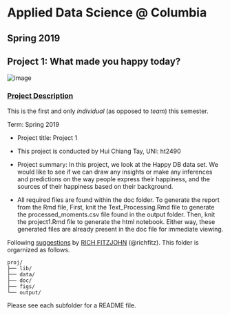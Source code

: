 # Applied Data Science @ Columbia
## Spring 2019
## Project 1: What made you happy today?

![image](figs/title.jpeg)

### [Project Description](doc/Proj1_desc.md)
This is the first and only *individual* (as opposed to *team*) this semester.

Term: Spring 2019

+ Project title: Project 1
+ This project is conducted by Hui Chiang Tay, UNI: ht2490

+ Project summary: In this project, we look at the Happy DB data set. We would like to see if we can draw any insights or make any inferences and predictions on the way people express their happiness, and the sources of their happiness based on their background.

+ All required files are found within the doc folder. To generate the report from the Rmd file, First, knit the Text_Processing.Rmd file to generate the processed_moments.csv file found in the output folder. Then, knit the project1.Rmd file to generate the html notebook. Either way, these generated files are already present in the doc file for immediate viewing.

Following [suggestions](http://nicercode.github.io/blog/2013-04-05-projects/) by [RICH FITZJOHN](http://nicercode.github.io/about/#Team) (@richfitz). This folder is orgarnized as follows.

```
proj/
├── lib/
├── data/
├── doc/
├── figs/
└── output/
```

Please see each subfolder for a README file.
